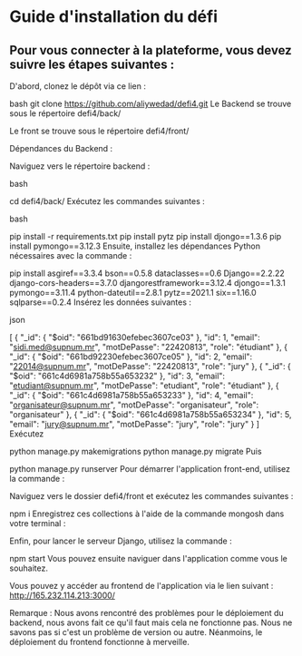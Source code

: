 
# Guide d'installation du défi
## Pour vous connecter à la plateforme, vous devez suivre les étapes suivantes :
D'abord, clonez le dépôt via ce lien :

bash
git clone https://github.com/aliywedad/defi4.git
Le Backend se trouve sous le répertoire
defi4/back/

Le front se trouve sous le répertoire
defi4/front/

Dépendances du Backend :

Naviguez vers le répertoire backend :

bash

cd defi4/back/
Exécutez les commandes suivantes :

bash

pip install -r requirements.txt
pip install pytz
pip install djongo==1.3.6
pip install pymongo==3.12.3
Ensuite, installez les dépendances Python nécessaires avec la commande :


pip install asgiref==3.3.4 bson==0.5.8 dataclasses==0.6 Django==2.2.22 django-cors-headers==3.7.0 djangorestframework==3.12.4 djongo==1.3.1 pymongo==3.11.4 python-dateutil==2.8.1 pytz==2021.1 six==1.16.0 sqlparse==0.2.4
Insérez les données suivantes :

json

[
  {
    "_id": {
      "$oid": "661bd91630efebec3607ce03"
    },
    "id": 1,
    "email": "sidi.med@supnum.mr",
    "motDePasse": "22420813",
    "role": "étudiant"
  },
  {
    "_id": {
      "$oid": "661bd92230efebec3607ce05"
    },
    "id": 2,
    "email": "22014@supnum.mr",
    "motDePasse": "22420813",
    "role": "jury"
  },
  {
    "_id": {
      "$oid": "661c4d6981a758b55a653232"
    },
    "id": 3,
    "email": "etudiant@supnum.mr",
    "motDePasse": "etudiant",
    "role": "étudiant"
  },
  {
    "_id": {
      "$oid": "661c4d6981a758b55a653233"
    },
    "id": 4,
    "email": "organisateur@supnum.mr",
    "motDePasse": "organisateur",
    "role": "organisateur"
  },
  {
    "_id": {
      "$oid": "661c4d6981a758b55a653234"
    },
    "id": 5,
    "email": "jury@supnum.mr",
    "motDePasse": "jury",
    "role": "jury"
  }
]
Exécutez

python manage.py makemigrations
python manage.py migrate
Puis


python manage.py runserver
Pour démarrer l'application front-end, utilisez la commande :

Naviguez vers le dossier defi4/front et exécutez les commandes suivantes :


npm i
Enregistrez ces collections à l'aide de la commande mongosh dans votre terminal :

Enfin, pour lancer le serveur Django, utilisez la commande :


npm start
Vous pouvez ensuite naviguer dans l'application comme vous le souhaitez.

Vous pouvez y accéder au frontend de l'application via le lien suivant : http://165.232.114.213:3000/

Remarque : Nous avons rencontré des problèmes pour le déploiement du backend, nous avons fait ce qu'il faut mais cela ne fonctionne pas. Nous ne savons pas si c'est un problème de version ou autre. Néanmoins, le déploiement du frontend fonctionne à merveille.
